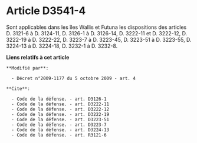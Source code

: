 # Article D3541-4

Sont applicables dans les îles Wallis et Futuna les dispositions des articles D. 3121-6 à D. 3124-11, D. 3126-1 à D. 3126-14,
D. 3222-11 et D. 3222-12, D. 3222-19 à D. 3222-22, D. 3223-7 à D. 3223-45, D. 3223-51 à D. 3223-55, D. 3224-13 à D. 3224-18,
D. 3232-1 à D. 3232-8.

**Liens relatifs à cet article**

	**Modifié par**:

	  - Décret n°2009-1177 du 5 octobre 2009 - art. 4

	**Cite**:

	  - Code de la défense. - art. D3126-1
	  - Code de la défense. - art. D3222-11
	  - Code de la défense. - art. D3222-12
	  - Code de la défense. - art. D3222-19
	  - Code de la défense. - art. D3223-51
	  - Code de la défense. - art. D3223-7
	  - Code de la défense. - art. D3224-13
	  - Code de la défense. - art. R3121-6
